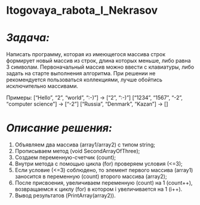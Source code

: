 # Itogovaya_rabota_I_Nekrasov

# *Задача:* 
Написать программу, которая из имеющегося массива строк формирует новый массив из строк, длина которых меньше, либо равна 3 символам. 
Первоначальный массив можно ввести с клавиатуры, либо задать на старте выполнения алгоритма. 
При решении не рекомендуется пользоваться коллекциями, лучше обойтись исключительно массивами.

Примеры:
[“Hello”, “2”, “world”, “:-)”] → [“2”, “:-)”]
[“1234”, “1567”, “-2”, “computer science”] → [“-2”]
[“Russia”, “Denmark”, “Kazan”] → []

# *Описание решения:*
1. Объявляем два массива (array1/array2) с типом string;
2. Прописываем метод (void SecondArrayOfThree);
3. Создаем переменную-счетчик (count);
4. Внутри метода с помощью цикла (for) проверяем условия (<=3);
5. Если условие (<=3) соблюдено, то элемент первого массива (array1) заносится в переменную (count) второго массива (array2);
6. После присвоения, увеличиваем переменную (count) на 1 (count++), возвращаемся к циклу (for) в котором i увеличивается на 1 (i++).
7. Вывод результатов (PrintArray(array2)).